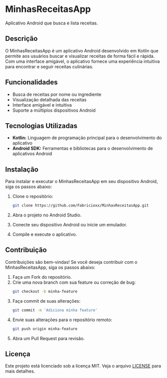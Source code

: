 # MinhasReceitasApp

Aplicativo Android que busca e lista receitas.

## Descrição

O MinhasReceitasApp é um aplicativo Android desenvolvido em Kotlin que permite aos usuários buscar e visualizar receitas de forma fácil e rápida. Com uma interface amigável, o aplicativo fornece uma experiência intuitiva para encontrar e seguir receitas culinárias.

## Funcionalidades

- Busca de receitas por nome ou ingrediente
- Visualização detalhada das receitas
- Interface amigável e intuitiva
- Suporte a múltiplos dispositivos Android

## Tecnologias Utilizadas

- **Kotlin:** Linguagem de programação principal para o desenvolvimento do aplicativo
- **Android SDK:** Ferramentas e bibliotecas para o desenvolvimento de aplicativos Android

## Instalação

Para instalar e executar o MinhasReceitasApp em seu dispositivo Android, siga os passos abaixo:

1. Clone o repositório:
    ```bash
    git clone https://github.com/Fabricioxx/MinhasReceitasApp.git
    ```

2. Abra o projeto no Android Studio.

3. Conecte seu dispositivo Android ou inicie um emulador.

4. Compile e execute o aplicativo.

## Contribuição

Contribuições são bem-vindas! Se você deseja contribuir com o MinhasReceitasApp, siga os passos abaixo:

1. Faça um Fork do repositório.
2. Crie uma nova branch com sua feature ou correção de bug:
    ```bash
    git checkout -b minha-feature
    ```
3. Faça commit de suas alterações:
    ```bash
    git commit -m 'Adiciona minha feature'
    ```
4. Envie suas alterações para o repositório remoto:
    ```bash
    git push origin minha-feature
    ```
5. Abra um Pull Request para revisão.

## Licença

Este projeto está licenciado sob a licença MIT. Veja o arquivo [LICENSE](LICENSE) para mais detalhes.
